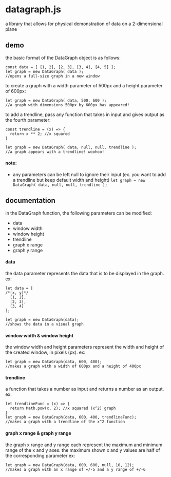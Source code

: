 # datagraph.js

a library that allows for physical demonstration of data on a 2-dimensional plane

## demo

the basic format of the DataGraph object is as follows:

```
const data = [ [1, 2], [2, 3], [3, 4], [4, 5] ];
let graph = new DataGraph( data );
//opens a full-size graph in a new window
```

to create a graph with a width parameter of 500px and a height parameter of 600px:

```
let graph = new DataGraph( data, 500, 600 );
//a graph with dimensions 500px by 600px has appeared!
```

to add a trendline, pass any function that takes in input and gives output as the fourth parameter:

```
const trendline = (x) => {
  return x ** 2; //x squared
}

let graph = new DataGraph( data, null, null, trendline );
//a graph appears with a trendline! woohoo!
```
#### **note:**

- any parameters can be left null to ignore their input (ex. you want to add a trendline but keep default width and height)
`let graph = new DataGraph( data, null, null, trendline );`

## documentation

in the DataGraph function, the following parameters can be modified:

- data
- window width
- window height
- trendline
- graph x range
- graph y range

#### data

the data parameter represents the data that is to be displayed in the graph. ex:
```
let data = [
/*[x, y]*/
  [1, 2],
  [2, 3],
  [3, 4]
];

let graph = new DataGraph(data);
//shows the data in a visual graph
```

#### window width & window height

the window width and height parameters represent the width and height of the created window, in pixels (px). ex:
```
let graph = new DataGraph(data, 600, 400);
//makes a graph with a width of 600px and a height of 400px
```

#### trendline

a function that takes a number as input and returns a number as an output. ex:
```
let trendlineFunc = (x) => {
  return Math.pow(x, 2); //x squared (x^2) graph
}
let graph = new DataGraph(data, 600, 400, trendlineFunc);
//makes a graph with a trendline of the x^2 function
```

#### graph x range & graph y range

the graph x range and y range each represent the maximum and minimum range of the x and y axes.
the maximum shown x and y values are half of the corresponding parameter ex:
```
let graph = new DataGraph(data, 600, 600, null, 10, 12);
//makes a graph with an x range of +/-5 and a y range of +/-6
```
